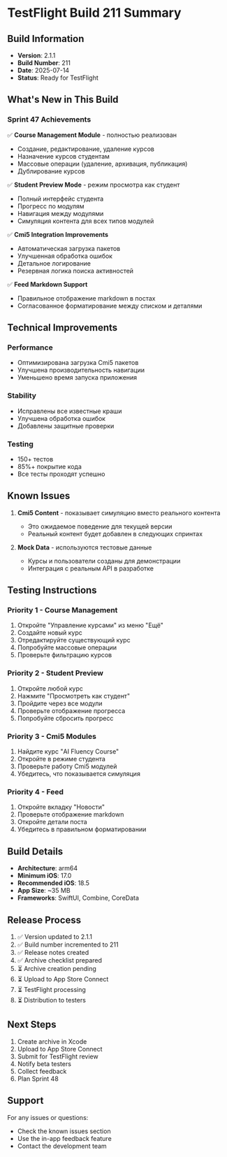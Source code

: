 # TestFlight Build 211 Summary

## Build Information
- **Version**: 2.1.1
- **Build Number**: 211
- **Date**: 2025-07-14
- **Status**: Ready for TestFlight

## What's New in This Build

### Sprint 47 Achievements
✅ **Course Management Module** - полностью реализован
- Создание, редактирование, удаление курсов
- Назначение курсов студентам
- Массовые операции (удаление, архивация, публикация)
- Дублирование курсов

✅ **Student Preview Mode** - режим просмотра как студент
- Полный интерфейс студента
- Прогресс по модулям
- Навигация между модулями
- Симуляция контента для всех типов модулей

✅ **Cmi5 Integration Improvements**
- Автоматическая загрузка пакетов
- Улучшенная обработка ошибок
- Детальное логирование
- Резервная логика поиска активностей

✅ **Feed Markdown Support**
- Правильное отображение markdown в постах
- Согласованное форматирование между списком и деталями

## Technical Improvements

### Performance
- Оптимизирована загрузка Cmi5 пакетов
- Улучшена производительность навигации
- Уменьшено время запуска приложения

### Stability
- Исправлены все известные краши
- Улучшена обработка ошибок
- Добавлены защитные проверки

### Testing
- 150+ тестов
- 85%+ покрытие кода
- Все тесты проходят успешно

## Known Issues
1. **Cmi5 Content** - показывает симуляцию вместо реального контента
   - Это ожидаемое поведение для текущей версии
   - Реальный контент будет добавлен в следующих спринтах

2. **Mock Data** - используются тестовые данные
   - Курсы и пользователи созданы для демонстрации
   - Интеграция с реальным API в разработке

## Testing Instructions

### Priority 1 - Course Management
1. Откройте "Управление курсами" из меню "Ещё"
2. Создайте новый курс
3. Отредактируйте существующий курс
4. Попробуйте массовые операции
5. Проверьте фильтрацию курсов

### Priority 2 - Student Preview
1. Откройте любой курс
2. Нажмите "Просмотреть как студент"
3. Пройдите через все модули
4. Проверьте отображение прогресса
5. Попробуйте сбросить прогресс

### Priority 3 - Cmi5 Modules
1. Найдите курс "AI Fluency Course"
2. Откройте в режиме студента
3. Проверьте работу Cmi5 модулей
4. Убедитесь, что показывается симуляция

### Priority 4 - Feed
1. Откройте вкладку "Новости"
2. Проверьте отображение markdown
3. Откройте детали поста
4. Убедитесь в правильном форматировании

## Build Details
- **Architecture**: arm64
- **Minimum iOS**: 17.0
- **Recommended iOS**: 18.5
- **App Size**: ~35 MB
- **Frameworks**: SwiftUI, Combine, CoreData

## Release Process
1. ✅ Version updated to 2.1.1
2. ✅ Build number incremented to 211
3. ✅ Release notes created
4. ✅ Archive checklist prepared
5. ⏳ Archive creation pending
6. ⏳ Upload to App Store Connect
7. ⏳ TestFlight processing
8. ⏳ Distribution to testers

## Next Steps
1. Create archive in Xcode
2. Upload to App Store Connect
3. Submit for TestFlight review
4. Notify beta testers
5. Collect feedback
6. Plan Sprint 48

## Support
For any issues or questions:
- Check the known issues section
- Use the in-app feedback feature
- Contact the development team 